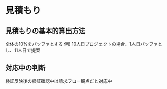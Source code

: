 # 見積もり

## 見積もりの基本的算出方法
全体の10%をバッファとする
例) 10人日プロジェクトの場合、1人日バッファとし、11人日で提案

## 対応中の判断
検証反映後の検証確認中は請求フロー観点だと対応中
